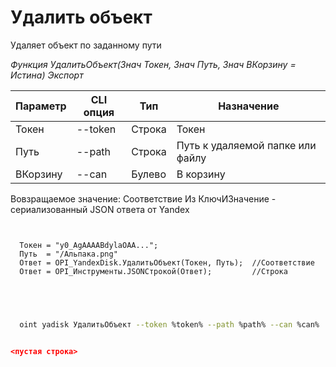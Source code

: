 ﻿---
sidebar_position: 4
---

# Удалить объект
 Удаляет объект по заданному пути


*Функция УдалитьОбъект(Знач Токен, Знач Путь, Знач ВКорзину = Истина) Экспорт*

  | Параметр | CLI опция | Тип | Назначение |
  |-|-|-|-|
  | Токен | --token | Строка | Токен |
  | Путь | --path | Строка | Путь к удаляемой папке или файлу |
  | ВКорзину | --can | Булево | В корзину |

  
  Вовзращаемое значение:   Соответствие Из КлючИЗначение - сериализованный JSON ответа от Yandex

```bsl title="Пример кода"
	
  
  Токен = "y0_AgAAAABdylaOAA...";
  Путь  = "/Альпака.png"
  Ответ = OPI_YandexDisk.УдалитьОбъект(Токен, Путь);  //Соответствие
  Ответ = OPI_Инструменты.JSONСтрокой(Ответ);         //Строка
  

	
```

```sh title="Пример команд CLI"
    
  oint yadisk УдалитьОбъект --token %token% --path %path% --can %can%

```


```json title="Результат"

<пустая строка>

```
